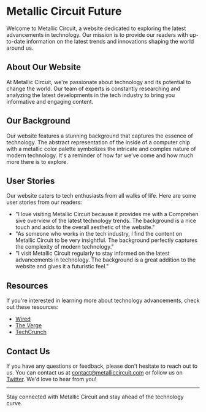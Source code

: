 <!--font:Cinzel Decorative-->

# Metallic Circuit Future

Welcome to Metallic Circuit, a website dedicated to exploring the latest advancements in technology. Our mission is to provide our readers with up-to-date information on the latest trends and innovations shaping the world around us.

## About Our Website

At Metallic Circuit, we're passionate about technology and its potential to change the world. Our team of experts is constantly researching and analyzing the latest developments in the tech industry to bring you informative and engaging content.

## Our Background

Our website features a stunning background that captures the essence of technology. The abstract representation of the inside of a computer chip with a metallic color palette symbolizes the intricate and complex nature of modern technology. It's a reminder of how far we've come and how much more there is to explore.

## User Stories

Our website caters to tech enthusiasts from all walks of life. Here are some user stories from our readers:

-   "I love visiting Metallic Circuit because it provides me with a Com<wbr>pre<wbr>hen<wbr>sive overview of the latest technology trends. The background is a nice touch and adds to the overall aesthetic of the website."
-   "As someone who works in the tech industry, I find the content on Metallic Circuit to be very insightful. The background perfectly captures the complexity of modern technology."
-   "I visit Metallic Circuit regularly to stay informed on the latest advancements in technology. The background is a great addition to the website and gives it a futuristic feel."

## Resources

If you're interested in learning more about technology advancements, check out these resources:

-   [Wired](#)
-   [The Verge](#)
-   [TechCrunch](#)

## Contact Us

If you have any questions or feedback, please don't hesitate to reach out to us. You can contact us at [contact@metalliccircuit.com](mailto:contact@metalliccircuit.com) or follow us on [Twitter](#). We'd love to hear from you!

---

Stay connected with Metallic Circuit and stay ahead of the technology curve.

<!--

Write me content for website with wallpaper which alt text is:

"An abstract representation of the inside of a computer chip with a metallic color palette"

The name/title of the page should not be 1:1 copy of the alt text but rather a real content of the website which is using this wallpaper.

- Use markdown format
- Start with heading
- Heading should be short and concise
- The content should look like a real website
- The website should not be about the wallpaper, wallpaper is just a related background
- Heading should be contain work "wallpaper" or "background"
- Include real sections like references, contact, user stories, etc. use things relevant to the page purpose.
- Feel free to use structure like headings, bullets, numbering, blockquotes, paragraphs, horizontal lines, etc.
- You can use formatting like bold or _italic_
- You can include UTF-8 emojis
- Links should be only #hash anchors (and you can refer to the document itself)
- Do not include images


---


# Metallic Circuit: A Futuristic Wallpaper for Tech Enthusiasts

Welcome to Metallic Circuit, a website dedicated to all things tech! Our website is designed to provide the latest news, insights, and reviews on technology trends that are shaping our world. As a tech enthusiast, you'll find plenty of content to keep you engaged and informed.

## About Our Website

At Metallic Circuit, we strive to provide our readers with the most up-to-date information on technology advancements. From mobile devices to gaming consoles, we cover it all. Our team of experts is passionate about exploring new technologies and sharing their findings with our readers.

## Our Wallpaper

Our website features a stunning wallpaper that captures the essence of technology. The abstract representation of the inside of a computer chip with a metallic color palette is a perfect background for tech enthusiasts. It's a reminder of how far we've come in terms of technological advancements and how much more there is to explore.

## User Stories

Our website is designed to cater to the needs of tech enthusiasts worldwide. Here are some user stories from our readers:

- "I love visiting Metallic Circuit because it provides me with the latest news on technology trends. The wallpaper is also a great reminder of why I'm so passionate about technology."
- "As a gamer, I find the content on Metallic Circuit to be very informative. The wallpaper is a great addition to the website and gives it a futuristic feel."
- "I visit Metallic Circuit regularly to stay updated on the latest advancements in technology. The wallpaper is a nice touch and adds to the overall aesthetic of the website."

## References

If you're interested in learning more about technology advancements, check out these resources:

- [Wired](#)
- [The Verge](#)
- [TechCrunch](#)

## Contact Us

If you have any questions or feedback, please don't hesitate to reach out to us. You can contact us at [contact@metalliccircuit.com](mailto:contact@metalliccircuit.com) or follow us on [Twitter](#). We'd love to hear from you!

---

Stay connected with Metallic Circuit and stay ahead of the technology curve.


---


Heading should not include word "wallpaper". The website should not be about the wallpaper itself, wallpaper is just a related background, rewrite whole content.


---


# Exploring the Future of Technology: Metallic Circuit

Welcome to Metallic Circuit, a website dedicated to exploring the latest advancements in technology. Our mission is to provide our readers with up-to-date information on the latest trends and innovations shaping the world around us.

## About Our Website

At Metallic Circuit, we're passionate about technology and its potential to change the world. Our team of experts is constantly researching and analyzing the latest developments in the tech industry to bring you informative and engaging content.

## Our Background

Our website features a stunning background that captures the essence of technology. The abstract representation of the inside of a computer chip with a metallic color palette symbolizes the intricate and complex nature of modern technology. It's a reminder of how far we've come and how much more there is to explore.

## User Stories

Our website caters to tech enthusiasts from all walks of life. Here are some user stories from our readers:

- "I love visiting Metallic Circuit because it provides me with a Com<wbr>pre<wbr>hen<wbr>sive overview of the latest technology trends. The background is a nice touch and adds to the overall aesthetic of the website."
- "As someone who works in the tech industry, I find the content on Metallic Circuit to be very insightful. The background perfectly captures the complexity of modern technology."
- "I visit Metallic Circuit regularly to stay informed on the latest advancements in technology. The background is a great addition to the website and gives it a futuristic feel."

## Resources

If you're interested in learning more about technology advancements, check out these resources:

- [Wired](#)
- [The Verge](#)
- [TechCrunch](#)

## Contact Us

If you have any questions or feedback, please don't hesitate to reach out to us. You can contact us at [contact@metalliccircuit.com](mailto:contact@metalliccircuit.com) or follow us on [Twitter](#). We'd love to hear from you!

---

Stay connected with Metallic Circuit and stay ahead of the technology curve.

-->
